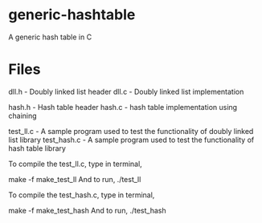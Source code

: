 generic-hashtable
=================

A generic hash table in C

Files
=====
dll.h - Doubly linked list header
dll.c - Doubly linked list implementation

hash.h - Hash table header
hash.c - hash table implementation using chaining

test_ll.c   - A sample program used to test the functionality of doubly linked list library
test_hash.c - A sample program used to test the functionality of hash table library




To compile the test_ll.c, type in terminal,

make -f make_test_ll
And to run,
./test_ll


To compile the test_hash.c, type in terminal,

make -f make_test_hash
And to run,
./test_hash


